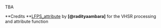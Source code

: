 TBA


**Credits
**[LFPS_attribute](https://github.com/radityaambara/LFPS_attribute) by **[@radityaambara]** for the VHSR processing and attribute function
